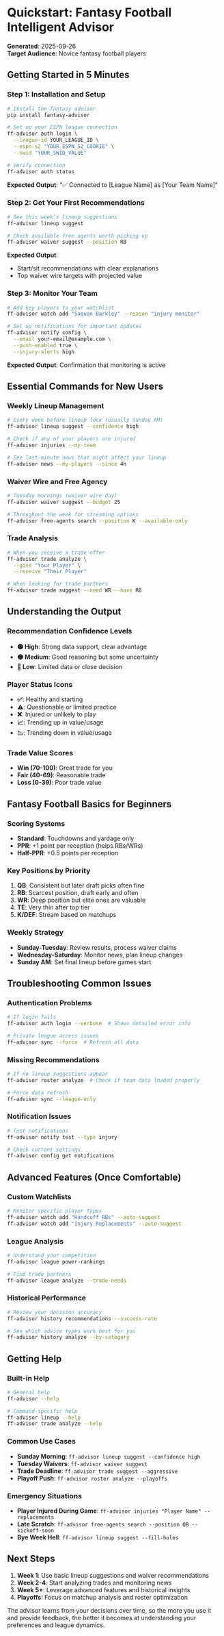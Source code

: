 # Quickstart: Fantasy Football Intelligent Advisor

**Generated**: 2025-09-26  
**Target Audience**: Novice fantasy football players  

## Getting Started in 5 Minutes

### Step 1: Installation and Setup
```bash
# Install the fantasy advisor
pip install fantasy-advisor

# Set up your ESPN league connection  
ff-advisor auth login \
  --league-id YOUR_LEAGUE_ID \
  --espn-s2 "YOUR_ESPN_S2_COOKIE" \
  --swid "YOUR_SWID_VALUE"

# Verify connection
ff-advisor auth status
```

**Expected Output**: "✅ Connected to [League Name] as [Your Team Name]"

### Step 2: Get Your First Recommendations  
```bash
# See this week's lineup suggestions
ff-advisor lineup suggest

# Check available free agents worth picking up
ff-advisor waiver suggest --position RB
```

**Expected Output**: 
- Start/sit recommendations with clear explanations
- Top waiver wire targets with projected value

### Step 3: Monitor Your Team
```bash  
# Add key players to your watchlist
ff-advisor watch add "Saquon Barkley" --reason "injury monitor"

# Set up notifications for important updates
ff-advisor notify config \
  --email your-email@example.com \
  --push-enabled true \
  --injury-alerts high
```

**Expected Output**: Confirmation that monitoring is active

## Essential Commands for New Users

### Weekly Lineup Management
```bash
# Every week before lineup lock (usually Sunday AM)
ff-advisor lineup suggest --confidence high

# Check if any of your players are injured
ff-advisor injuries --my-team

# See last-minute news that might affect your lineup  
ff-advisor news --my-players --since 4h
```

### Waiver Wire and Free Agency
```bash
# Tuesday mornings (waiver wire day)
ff-advisor waiver suggest --budget 25

# Throughout the week for streaming options
ff-advisor free-agents search --position K --available-only
```

### Trade Analysis
```bash
# When you receive a trade offer
ff-advisor trade analyze \
  --give "Your Player" \
  --receive "Their Player"

# When looking for trade partners  
ff-advisor trade suggest --need WR --have RB
```

## Understanding the Output

### Recommendation Confidence Levels
- **🟢 High**: Strong data support, clear advantage
- **🟡 Medium**: Good reasoning but some uncertainty  
- **🔴 Low**: Limited data or close decision

### Player Status Icons
- **✅**: Healthy and starting
- **⚠️**: Questionable or limited practice
- **❌**: Injured or unlikely to play
- **📈**: Trending up in value/usage  
- **📉**: Trending down in value/usage

### Trade Value Scores
- **Win (70-100)**: Great trade for you
- **Fair (40-69)**: Reasonable trade
- **Loss (0-39)**: Poor trade value

## Fantasy Football Basics for Beginners

### Scoring Systems
- **Standard**: Touchdowns and yardage only
- **PPR**: +1 point per reception (helps RBs/WRs)
- **Half-PPR**: +0.5 points per reception

### Key Positions by Priority
1. **QB**: Consistent but later draft picks often fine
2. **RB**: Scarcest position, draft early and often
3. **WR**: Deep position but elite ones are valuable
4. **TE**: Very thin after top tier
5. **K/DEF**: Stream based on matchups

### Weekly Strategy
- **Sunday-Tuesday**: Review results, process waiver claims
- **Wednesday-Saturday**: Monitor news, plan lineup changes
- **Sunday AM**: Set final lineup before games start

## Troubleshooting Common Issues

### Authentication Problems
```bash
# If login fails
ff-advisor auth login --verbose  # Shows detailed error info

# Private league access issues  
ff-advisor sync --force  # Refresh all data
```

### Missing Recommendations
```bash
# If no lineup suggestions appear
ff-advisor roster analyze  # Check if team data loaded properly

# Force data refresh
ff-advisor sync --league-only
```

### Notification Issues  
```bash
# Test notifications
ff-advisor notify test --type injury

# Check current settings
ff-advisor config get notifications
```

## Advanced Features (Once Comfortable)

### Custom Watchlists
```bash
# Monitor specific player types
ff-advisor watch add "Handcuff RBs" --auto-suggest
ff-advisor watch add "Injury Replacements" --auto-suggest
```

### League Analysis
```bash  
# Understand your competition
ff-advisor league power-rankings

# Find trade partners
ff-advisor league analyze --trade-needs
```

### Historical Performance
```bash
# Review your decision accuracy
ff-advisor history recommendations --success-rate

# See which advice types work best for you
ff-advisor history analyze --by-category
```

## Getting Help

### Built-in Help
```bash
# General help
ff-advisor --help

# Command-specific help  
ff-advisor lineup --help
ff-advisor trade analyze --help
```

### Common Use Cases
- **Sunday Morning**: `ff-advisor lineup suggest --confidence high`
- **Tuesday Waivers**: `ff-advisor waiver suggest`  
- **Trade Deadline**: `ff-advisor trade suggest --aggressive`
- **Playoff Push**: `ff-advisor roster analyze --playoffs`

### Emergency Situations
- **Player Injured During Game**: `ff-advisor injuries "Player Name" --replacements`
- **Late Scratch**: `ff-advisor free-agents search --position QB --kickoff-soon`
- **Bye Week Hell**: `ff-advisor lineup suggest --fill-holes`

## Next Steps

1. **Week 1**: Use basic lineup suggestions and waiver recommendations
2. **Week 2-4**: Start analyzing trades and monitoring news
3. **Week 5+**: Leverage advanced features and historical insights  
4. **Playoffs**: Focus on matchup analysis and roster optimization

The advisor learns from your decisions over time, so the more you use it and provide feedback, the better it becomes at understanding your preferences and league dynamics.